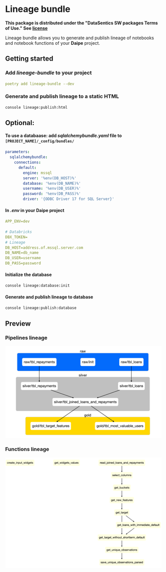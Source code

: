# Lineage bundle

**This package is distributed under the "DataSentics SW packages Terms of Use." See [license](https://raw.githubusercontent.com/daipe-ai/lineage-bundle/master/LICENSE.txt)**

Lineage bundle allows you to generate and publish lineage of notebooks and notebook functions of your __Daipe__ project.

## Getting started

### Add _lineage-bundle_ to your project
```yaml
poetry add lineage-bundle --dev
```

### Generate and publish lineage to a static HTML
```bash
console lineage:publish:html
```

## Optional:

#### To use a databaase: add _sqlalchemybundle.yaml_ file to `[PROJECT_NAME]/_config/bundles/`
```yaml
parameters:
  sqlalchemybundle:
    connections:
      default:
        engine: mssql
        server: '%env(DB_HOST)%'
        database: '%env(DB_NAME)%'
        username: '%env(DB_USER)%'
        password: '%env(DB_PASS)%'
        driver: '{ODBC Driver 17 for SQL Server}'
```
#### In _.env_ in your Daipe project

```yaml
APP_ENV=dev

# Databricks
DBX_TOKEN=
# Lineage
DB_HOST=address.of.mssql.server.com
DB_NAME=db_name
DB_USER=username
DB_PASS=password
```

#### Initialize the database
```bash
console lineage:database:init
```

#### Generate and publish lineage to database
```bash
console lineage:publish:database
```

## Preview
### Pipelines lineage
![Example lineage](https://raw.githubusercontent.com/daipe-ai/lineage-bundle/master/static/lineage.png)
### Functions lineage
![Example lineage](https://raw.githubusercontent.com/daipe-ai/lineage-bundle/master/static/lineage-functions.png)
